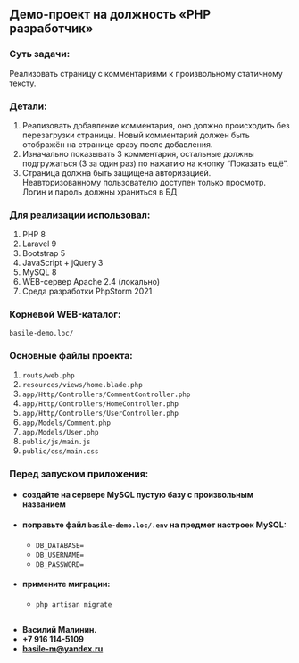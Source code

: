 ## Демо-проект на должность «PHP разработчик»

### Суть задачи:
Реализовать страницу с комментариями к произвольному статичному тексту.

### Детали:
1. Реализовать добавление комментария, оно должно происходить без перезагрузки страницы. Новый комментарий должен быть отображён на странице сразу после добавления.
2. Изначально показывать 3 комментария, остальные должны подгружаться (3 за один раз) по нажатию на кнопку “Показать ещё”.
3. Страница должна быть защищена авторизацией. Неавторизованному пользователю доступен только просмотр. Логин и пароль должны храниться в БД 

### Для реализации использовал:
1. PHP 8
2. Laravel 9
3. Bootstrap 5
4. JavaScript + jQuery 3
5. MySQL 8
6. WEB-сервер Apache 2.4 (локально)
7. Среда разработки PhpStorm 2021

### Корневой WEB-каталог:

```basile-demo.loc/```

### Основные файлы проекта:
1. ```routs/web.php```
2. ```resources/views/home.blade.php```
3. ```app/Http/Controllers/CommentController.php```
4. ```app/Http/Controllers/HomeController.php```
5. ```app/Http/Controllers/UserController.php```
6. ```app/Models/Comment.php```
7. ```app/Models/User.php```
8. ```public/js/main.js```
9. ```public/css/main.css```

### Перед запуском приложения:

- #### создайте на сервере MySQL пустую базу с произвольным названием

- #### поправьте файл ```basile-demo.loc/.env``` на предмет настроек MySQL:
 
  - ```DB_DATABASE=```
  - ```DB_USERNAME=```
  - ```DB_PASSWORD=```

- ####  примените миграции:

  - ```php artisan migrate```

##
    
- **Василий Малинин.**
- **+7 916 114-5109**
- **basile-m@yandex.ru**
